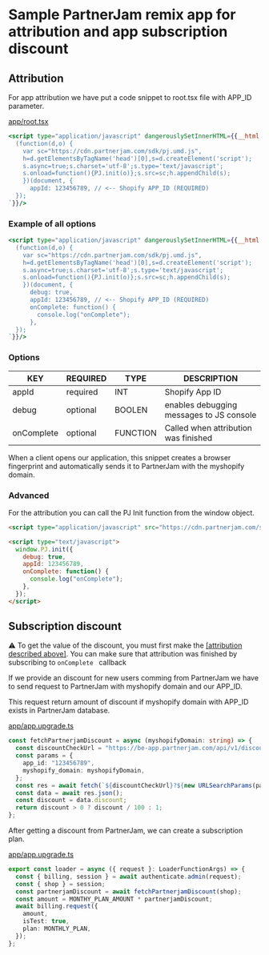 # Sample PartnerJam remix app for attribution and app subscription discount

## Attribution

For app attribution we have put a code snippet to root.tsx file with APP_ID parameter.

[app/root.tsx](app/root.tsx)

```jsx
<script type="application/javascript" dangerouslySetInnerHTML={{__html: `
  (function(d,o) {
    var sc="https://cdn.partnerjam.com/sdk/pj.umd.js",
    h=d.getElementsByTagName('head')[0],s=d.createElement('script');
    s.async=true;s.charset='utf-8';s.type='text/javascript';
    s.onload=function(){PJ.init(o)};s.src=sc;h.appendChild(s);
    })(document, {
      appId: 123456789, // <-- Shopify APP_ID (REQUIRED)
  });
`}}/>
```

### Example of all options
```jsx
<script type="application/javascript" dangerouslySetInnerHTML={{__html: `
  (function(d,o) {
    var sc="https://cdn.partnerjam.com/sdk/pj.umd.js",
    h=d.getElementsByTagName('head')[0],s=d.createElement('script');
    s.async=true;s.charset='utf-8';s.type='text/javascript';
    s.onload=function(){PJ.init(o)};s.src=sc;h.appendChild(s);
    })(document, {
      debug: true,
      appId: 123456789, // <-- Shopify APP_ID (REQUIRED)
      onComplete: function() {
        console.log("onComplete");
      },
  });
`}}/>
```

### Options

| KEY        | REQUIRED | TYPE     |  DESCRIPTION                             |
|------------|----------|----------|------------------------------------------|
| appId      | required | INT      | Shopify App ID                           | 
| debug      | optional | BOOLEN   | enables debugging messages to JS console |
| onComplete | optional | FUNCTION | Called when attribution was finished     | 


When a client opens our application, this snippet creates a browser fingerprint and automatically sends it to PartnerJam with the myshopify domain.

### Advanced

For the attribution you can call the PJ Init function from the window object.

```html
<script type="application/javascript" src="https://cdn.partnerjam.com/sdk/pj.umd.js"></script>

<script type="text/javascript">
  window.PJ.init({
    debug: true,
    appId: 123456789,
    onComplete: function() {
      console.log("onComplete");
    },
  });
</script>
```

## Subscription discount

⚠️ To get the value of the discount, you must first make the [[attribution described above]](#Attribution). You can make sure that attribution was finished by subscribing to `onComplete ` callback

If we provide an discount for new users comming from PartnerJam we have to send request to PartnerJam with myshopify domain and our APP_ID.

This request return amount of discount if myshopify domain with APP_ID exists in PartnerJam database.

[app/app.upgrade.ts](app/routes/app.upgrade.ts)

```ts
const fetchPartnerjamDiscount = async (myshopifyDomain: string) => {
  const discountCheckUrl = "https://be-app.partnerjam.com/api/v1/discount-check/";
  const params = {
    app_id: "123456789",
    myshopify_domain: myshopifyDomain,
  };
  const res = await fetch(`${discountCheckUrl}?${new URLSearchParams(params)}`);
  const data = await res.json();
  const discount = data.discount;
  return discount > 0 ? discount / 100 : 1;
};
```

After getting a discount from PartnerJam, we can create a subscription plan.

[app/app.upgrade.ts](app/routes/app.upgrade.ts)

```ts
export const loader = async ({ request }: LoaderFunctionArgs) => {
  const { billing, session } = await authenticate.admin(request);
  const { shop } = session;
  const partnerjamDiscount = await fetchPartnerjamDiscount(shop);
  const amount = MONTHY_PLAN_AMOUNT * partnerjamDiscount;
  await billing.request({
    amount,
    isTest: true,
    plan: MONTHLY_PLAN,
  });
};
```
